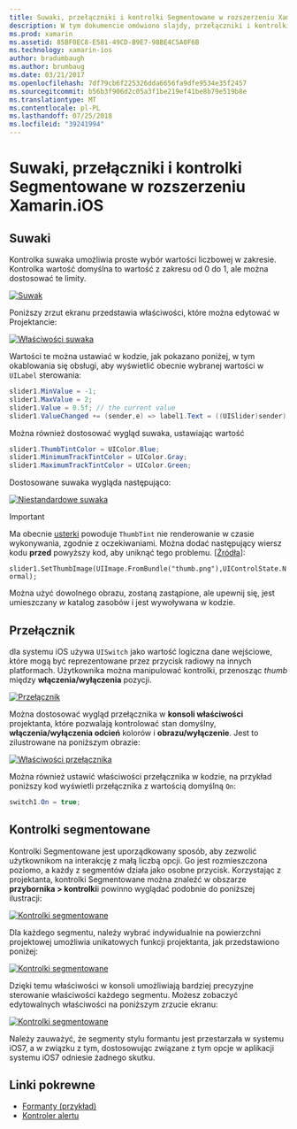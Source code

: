 ```yaml
---
title: Suwaki, przełączniki i kontrolki Segmentowane w rozszerzeniu Xamarin.iOS
description: W tym dokumencie omówiono slajdy, przełączniki i kontrolki segmentowane w rozszerzeniu Xamarin.iOS, opisujące, jak pracować z nimi programowo i w narzędziu iOS Designer.
ms.prod: xamarin
ms.assetid: 85BF0EC8-E581-49CD-B9E7-98BE4C5A0F6B
ms.technology: xamarin-ios
author: bradumbaugh
ms.author: brumbaug
ms.date: 03/21/2017
ms.openlocfilehash: 7df79cb6f225326dda6656fa9dfe9534e35f2457
ms.sourcegitcommit: b56b3f906d2c05a3f1be219ef41be8b79e519b8e
ms.translationtype: MT
ms.contentlocale: pl-PL
ms.lasthandoff: 07/25/2018
ms.locfileid: "39241994"
---
```

# <a name="sliders-switches-and-segmented-controls-in-xamarinios"></a>Suwaki, przełączniki i kontrolki Segmentowane w rozszerzeniu Xamarin.iOS

<a name="Sliders" />

## <a name="sliders"></a>Suwaki

Kontrolka suwaka umożliwia proste wybór wartości liczbowej w zakresie. Kontrolka wartość domyślna to wartość z zakresu od 0 do 1, ale można dostosować te limity.

 [![](slider-switch-segmented-controls-images/image25a.png "Suwak")](slider-switch-segmented-controls-images/image25a.png#lightbox)

Poniższy zrzut ekranu przedstawia właściwości, które można edytować w Projektancie:

 [![](slider-switch-segmented-controls-images/image26a.png "Właściwości suwaka")](slider-switch-segmented-controls-images/image25a.png#lightbox)

Wartości te można ustawiać w kodzie, jak pokazano poniżej, w tym okablowania się obsługi, aby wyświetlić obecnie wybranej wartości w `UILabel` sterowania:

```csharp
slider1.MinValue = -1;
slider1.MaxValue = 2;
slider1.Value = 0.5f; // the current value
slider1.ValueChanged += (sender,e) => label1.Text = ((UISlider)sender).Value.ToString ();
```

Można również dostosować wygląd suwaka, ustawiając wartość

```csharp
slider1.ThumbTintColor = UIColor.Blue;
slider1.MinimumTrackTintColor = UIColor.Gray;
slider1.MaximumTrackTintColor = UIColor.Green;
```

Dostosowane suwaka wygląda następująco:

 [![](slider-switch-segmented-controls-images/image27a.png "Niestandardowe suwaka")](slider-switch-segmented-controls-images/image28a.png#lightbox)

> [!IMPORTANT]
> Ma obecnie [usterki](http://stackoverflow.com/a/19496179) powoduje `ThumbTint` nie renderowanie w czasie wykonywania, zgodnie z oczekiwaniami. Można dodać następujący wiersz kodu **przed** powyższy kod, aby uniknąć tego problemu. [[Źródła](http://stackoverflow.com/a/21396794)]:
>
> `slider1.SetThumbImage(UIImage.FromBundle("thumb.png"),UIControlState.Normal);`
> 
> Można użyć dowolnego obrazu, zostaną zastąpione, ale upewnij się, jest umieszczany _w_ katalog zasobów i jest wywoływana w kodzie.

<a name="Switch" />

## <a name="switch"></a>Przełącznik

dla systemu iOS używa `UISwitch` jako wartość logiczna dane wejściowe, które mogą być reprezentowane przez przycisk radiowy na innych platformach. Użytkownika można manipulować kontrolki, przenosząc *thumb* między **włączenia/wyłączenia** pozycji.

 [![](slider-switch-segmented-controls-images/image28a.png "Przełącznik")](slider-switch-segmented-controls-images/image28a.png#lightbox)

Można dostosować wygląd przełącznika w **konsoli właściwości** projektanta, które pozwalają kontrolować stan domyślny, **włączenia/wyłączenia odcień** kolorów i **obrazu/wyłączenie**. Jest to zilustrowane na poniższym obrazie:

 [![](slider-switch-segmented-controls-images/image29a.png "Właściwości przełącznika")](slider-switch-segmented-controls-images/image29a.png#lightbox)

Można również ustawić właściwości przełącznika w kodzie, na przykład poniższy kod wyświetli przełącznika z wartością domyślną `On`:

```csharp
switch1.On = true;
```

 <a name="Segmented_Controls" />


## <a name="segmented-controls"></a>Kontrolki segmentowane

Kontrolki Segmentowane jest uporządkowany sposób, aby zezwolić użytkownikom na interakcję z małą liczbą opcji. Go jest rozmieszczona poziomo, a każdy z segmentów działa jako osobne przycisk. Korzystając z projektanta, kontrolki Segmentowane można znaleźć w obszarze **przybornika > kontrolki**i powinno wyglądać podobnie do poniższej ilustracji:

 [![](slider-switch-segmented-controls-images/segmentedcontrol.png "Kontrolki segmentowane")](slider-switch-segmented-controls-images/segmentedcontrol.png#lightbox)

Dla każdego segmentu, należy wybrać indywidualnie na powierzchni projektowej umożliwia unikatowych funkcji projektanta, jak przedstawiono poniżej:

 [![](slider-switch-segmented-controls-images/segmentedcontrolselection.png "Kontrolki segmentowane")](slider-switch-segmented-controls-images/segmentedcontrolselection.png#lightbox)

Dzięki temu właściwości w konsoli umożliwiają bardziej precyzyjne sterowanie właściwości każdego segmentu. Możesz zobaczyć edytowalnych właściwości na poniższym zrzucie ekranu:

 [![](slider-switch-segmented-controls-images/segmentedcontrolproperties.png "Kontrolki segmentowane")](slider-switch-segmented-controls-images/segmentedcontrolproperties.png#lightbox)

Należy zauważyć, że segmenty stylu formantu jest przestarzała w systemu iOS7, a w związku z tym, dostosowując związane z tym opcje w aplikacji systemu iOS7 odniesie żadnego skutku.

## <a name="related-links"></a>Linki pokrewne

- [Formanty (przykład)](https://developer.xamarin.com/samples/Controls/)
- [Kontroler alertu](https://github.com/xamarin/recipes/tree/master/Recipes/ios/standard_controls/alertcontroller)
